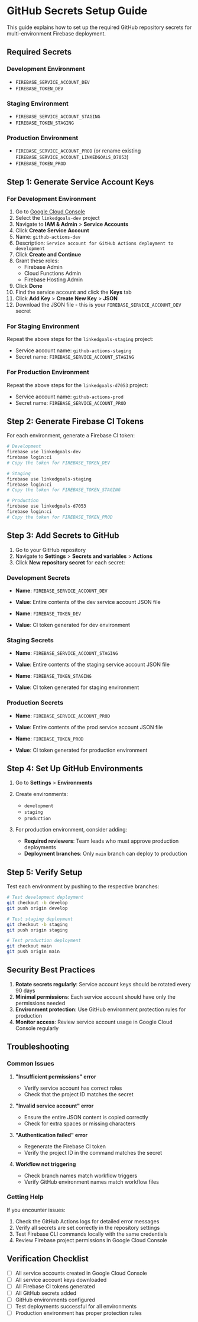 # GitHub Secrets Setup Guide

This guide explains how to set up the required GitHub repository secrets for multi-environment Firebase deployment.

## Required Secrets

### Development Environment
- `FIREBASE_SERVICE_ACCOUNT_DEV`
- `FIREBASE_TOKEN_DEV`

### Staging Environment  
- `FIREBASE_SERVICE_ACCOUNT_STAGING`
- `FIREBASE_TOKEN_STAGING`

### Production Environment
- `FIREBASE_SERVICE_ACCOUNT_PROD` (or rename existing `FIREBASE_SERVICE_ACCOUNT_LINKEDGOALS_D7053`)
- `FIREBASE_TOKEN_PROD`

## Step 1: Generate Service Account Keys

### For Development Environment

1. Go to [Google Cloud Console](https://console.cloud.google.com/)
2. Select the `linkedgoals-dev` project
3. Navigate to **IAM & Admin** > **Service Accounts**
4. Click **Create Service Account**
5. Name: `github-actions-dev`
6. Description: `Service account for GitHub Actions deployment to development`
7. Click **Create and Continue**
8. Grant these roles:
   - Firebase Admin
   - Cloud Functions Admin  
   - Firebase Hosting Admin
9. Click **Done**
10. Find the service account and click the **Keys** tab
11. Click **Add Key** > **Create New Key** > **JSON**
12. Download the JSON file - this is your `FIREBASE_SERVICE_ACCOUNT_DEV` secret

### For Staging Environment

Repeat the above steps for the `linkedgoals-staging` project:
- Service account name: `github-actions-staging`
- Secret name: `FIREBASE_SERVICE_ACCOUNT_STAGING`

### For Production Environment

Repeat the above steps for the `linkedgoals-d7053` project:
- Service account name: `github-actions-prod`
- Secret name: `FIREBASE_SERVICE_ACCOUNT_PROD`

## Step 2: Generate Firebase CI Tokens

For each environment, generate a Firebase CI token:

```bash
# Development
firebase use linkedgoals-dev
firebase login:ci
# Copy the token for FIREBASE_TOKEN_DEV

# Staging  
firebase use linkedgoals-staging
firebase login:ci
# Copy the token for FIREBASE_TOKEN_STAGING

# Production
firebase use linkedgoals-d7053  
firebase login:ci
# Copy the token for FIREBASE_TOKEN_PROD
```

## Step 3: Add Secrets to GitHub

1. Go to your GitHub repository
2. Navigate to **Settings** > **Secrets and variables** > **Actions**
3. Click **New repository secret** for each secret:

### Development Secrets
- **Name**: `FIREBASE_SERVICE_ACCOUNT_DEV`
- **Value**: Entire contents of the dev service account JSON file

- **Name**: `FIREBASE_TOKEN_DEV`  
- **Value**: CI token generated for dev environment

### Staging Secrets
- **Name**: `FIREBASE_SERVICE_ACCOUNT_STAGING`
- **Value**: Entire contents of the staging service account JSON file

- **Name**: `FIREBASE_TOKEN_STAGING`
- **Value**: CI token generated for staging environment

### Production Secrets
- **Name**: `FIREBASE_SERVICE_ACCOUNT_PROD`
- **Value**: Entire contents of the prod service account JSON file

- **Name**: `FIREBASE_TOKEN_PROD`
- **Value**: CI token generated for production environment

## Step 4: Set Up GitHub Environments

1. Go to **Settings** > **Environments**
2. Create environments:
   - `development`
   - `staging` 
   - `production`

3. For production environment, consider adding:
   - **Required reviewers**: Team leads who must approve production deployments
   - **Deployment branches**: Only `main` branch can deploy to production

## Step 5: Verify Setup

Test each environment by pushing to the respective branches:

```bash
# Test development deployment
git checkout -b develop
git push origin develop

# Test staging deployment  
git checkout -b staging
git push origin staging

# Test production deployment
git checkout main
git push origin main
```

## Security Best Practices

1. **Rotate secrets regularly**: Service account keys should be rotated every 90 days
2. **Minimal permissions**: Each service account should have only the permissions needed
3. **Environment protection**: Use GitHub environment protection rules for production
4. **Monitor access**: Review service account usage in Google Cloud Console regularly

## Troubleshooting

### Common Issues

1. **"Insufficient permissions" error**
   - Verify service account has correct roles
   - Check that the project ID matches the secret

2. **"Invalid service account" error**
   - Ensure the entire JSON content is copied correctly
   - Check for extra spaces or missing characters

3. **"Authentication failed" error**
   - Regenerate the Firebase CI token
   - Verify the project ID in the command matches the secret

4. **Workflow not triggering**
   - Check branch names match workflow triggers
   - Verify GitHub environment names match workflow files

### Getting Help

If you encounter issues:
1. Check the GitHub Actions logs for detailed error messages
2. Verify all secrets are set correctly in the repository settings
3. Test Firebase CLI commands locally with the same credentials
4. Review Firebase project permissions in Google Cloud Console

## Verification Checklist

- [ ] All service accounts created in Google Cloud Console
- [ ] All service account keys downloaded
- [ ] All Firebase CI tokens generated
- [ ] All GitHub secrets added
- [ ] GitHub environments configured
- [ ] Test deployments successful for all environments
- [ ] Production environment has proper protection rules